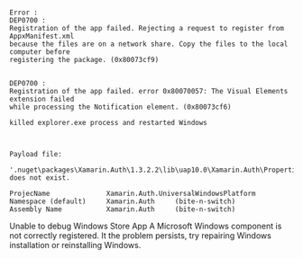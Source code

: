 # 


	Error : 
	DEP0700 : 
	Registration of the app failed. Rejecting a request to register from AppxManifest.xml 
	because the files are on a network share. Copy the files to the local computer before 
	registering the package. (0x80073cf9)	

	
	DEP0700 : 
	Registration of the app failed. error 0x80070057: The Visual Elements extension failed 
	while processing the Notification element. (0x80073cf6)

	killed explorer.exe process and restarted Windows


	
	Payload file:
		'.nuget\packages\Xamarin.Auth\1.3.2.2\lib\uap10.0\Xamarin.Auth\Properties\Xamarin.Auth.UniversalWindowsPlatform.rd.xml'
	does not exist.

	ProjecName              Xamarin.Auth.UniversalWindowsPlatform
	Namespace (default)     Xamarin.Auth     (bite-n-switch)
	Assembly Name           Xamarin.Auth     (bite-n-switch)






Unable to debug Windows Store App
A Microsoft Windows component is not correctly registered. It the problem persists,
try repairing Windows installation or reinstalling Windows.


	